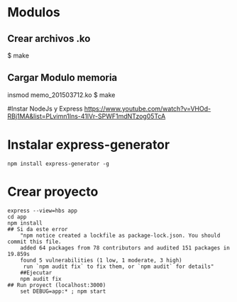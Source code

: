 # Modulos
## Crear archivos .ko
$ make
## Cargar Modulo memoria
insmod memo_201503712.ko
$ make

#Instar NodeJs y Express
	https://www.youtube.com/watch?v=VHOd-RBj1MA&list=PLvimn1Ins-41lVr-SPWF1mdNTzog05TcA

# Instalar  express-generator
	npm install express-generator -g

# Crear proyecto
	express --view=hbs app
	cd app 
	npm install
	## Si da este error
		"npm notice created a lockfile as package-lock.json. You should commit this file.
		added 64 packages from 78 contributors and audited 151 packages in 19.859s
		found 5 vulnerabilities (1 low, 1 moderate, 3 high)
		 run `npm audit fix` to fix them, or `npm audit` for details"
		##Ejecutar
		npm audit fix 
	## Run proyect (localhost:3000)
		set DEBUG=app:* ; npm start
